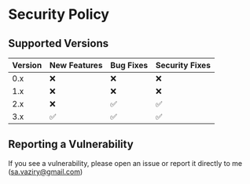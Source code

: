 # Security Policy

## Supported Versions

| Version | New Features | Bug Fixes | Security Fixes |
|---------|--------------|-----------|----------------|
| 0.x     | ❌            | ❌         | ❌              |
| 1.x     | ❌            | ❌         | ❌              |
| 2.x     | ❌            | ✅         | ✅              |
| 3.x     | ✅            | ✅         | ✅              |

## Reporting a Vulnerability

If you see a vulnerability, please open an issue or report it directly to me (sa.vaziry@gmail.com) 
